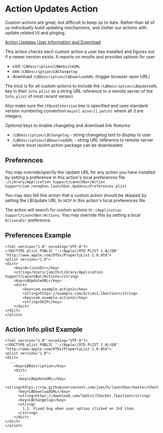 

# Action Updates Action

Custom actions are great, but difficult to keep up to date. Rather than all of us individually build updating mechanisms, and clutter our actions with update related UI and pinging.

[Action Updates User Information and Download](https://renaghan.com/launchbar/action-updates/)

This action checks each custom action a user has installed and figures out if a newer version exists. It reports on results and provides options for user
* visit `/LBDescription/LBWebsiteURL`
* see `/LBDescription/LBChangelog`
* download `/LBDescription/LBDownloadURL` (trigger browser open URL)

The trick is for all custom actions to include the `/LBDescription/LBUpdateURL` key in their `Info.plist` as a string URL reference to a remote server of the `Info.plist` of most recent version

Also make sure the `CFBundleVersion` key is specified and uses standard version numbering convention `major[.minor][.patch]` where all 3 are integers.

*Optional* keys to enable changelog and download link features:
* `/LBDescription/LBChangelog` - string changelog text to display to user
* `/LBDescription/LBDownloadURL` - string URL reference to remote server where most recent action package can be downloaded

## Preferences
You may override/specify the Update URL for any action you have installed by setting a preference in this action's local preferences file 
`~/Library/Application Support/LaunchBar/Action Support/com.renaghan.launchbar.Updates/Preferences.plist`

You may also tell this action that a custom action should be skipped by setting the LBUpdate URL to `SKIP` in this action's local preferences file.

The action will search for custom actions in `~/Application Support/LaunchBar/Actions`. You may override this by setting a local `ActionsDir` preference.

## Preferences Example
```
<?xml version="1.0" encoding="UTF-8"?>
<!DOCTYPE plist PUBLIC "-//Apple//DTD PLIST 1.0//EN" "http://www.apple.com/DTDs/PropertyList-1.0.dtd">
<plist version="1.0">
<dict>
	<key>ActionsDir</key>
	<string>/Users/jsmith/Library/Application Support/LaunchBar/Actions</string>
	<key>LBUpdateURL</key>
	<dict>
		<key>com.example.action1</key>
		<string>https://example.com/action1.lbaction</string>
		<key>com.example.action2</key>
		<string>SKIP</key>
	</dict>
</dict>
</plist>
```

## Action Info.plist Example
```
<?xml version="1.0" encoding="UTF-8"?>
<!DOCTYPE plist PUBLIC "-//Apple//DTD PLIST 1.0//EN" "http://www.apple.com/DTDs/PropertyList-1.0.dtd">
<plist version="1.0">
<dict>
  ...
	<key>LBDescription</key>
	<dict>
	  ...
	  <key>LBUpdateURL</key>
	  <string>https://raw.githubusercontent.com/jsmith/launchbar/master/Checker.lbaction/Contents/Info.plist</string>
	  <key>LBDownloadURL</key>
	  <string>https://download.com/lbdist/Checker.lbaction</string>
	  <key>LBChangelog</key>
	  <string>
	    1.2: Fixed bug when user option clicked on 2nd item.
	  </string>
	</dict>
</dict>
</plist>
```
